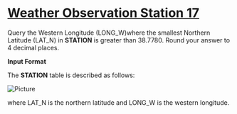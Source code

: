 # [Weather Observation Station 17](https://www.hackerrank.com/challenges/weather-observation-station-17/problem)

Query the Western Longitude (LONG_W)where the smallest Northern Latitude (LAT_N) in <strong>STATION</strong> is greater than $38.7780$. Round your answer to $4$ decimal places.

<strong>Input Format</strong>

The <strong>STATION</strong> table is described as follows:

![Picture](https://s3.amazonaws.com/hr-challenge-images/9336/1449345840-5f0a551030-Station.jpg)

where LAT_N is the northern latitude and LONG_W is the western longitude.
